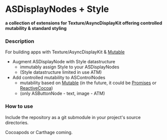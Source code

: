# ASDisplayNodes + Style

**a collection of extensions for Texture/AsyncDisplayKit offering controlled mutability & standard styling**

### Description

For building apps with Texture/AsyncDisplayKit &amp; [Mutable](https://github.com/adamtait/Mutable)

+ Augment ASDisplayNode with Style datastructure
  + immutably assign Style to your ASDisplayNodes
  + (Style datastructure limited in use ATM)
+ Add controlled mutability to ASControlNodes
  + mutability based on [Mutable](https://github.com/adamtait/Mutable) (in the future, it could be [Promises](https://github.com/google/promises) or [ReactiveCocoa](https://github.com/ReactiveCocoa/ReactiveCocoa))
  + (only ASButtonNode - text, image - ATM)


### How to use

Include the repository as a git submodule in your project's source directories.

Cocoapods or Carthage coming.
